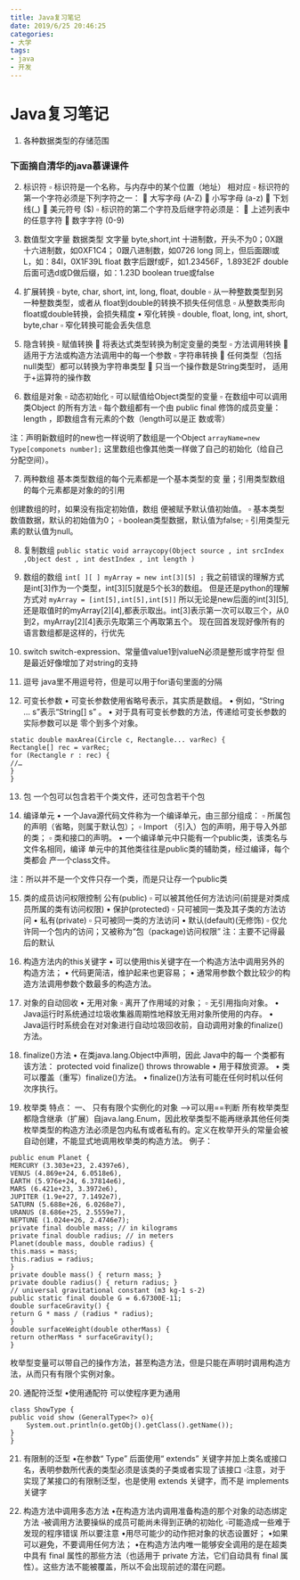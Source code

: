 ```yaml
---
title: Java复习笔记
date: 2019/6/25 20:46:25
categories:
- 大学
tags:
- java
- 开发
---
```



# Java复习笔记

1.	各种数据类型的存储范围
<!-- more -->

### 下面摘自清华的java慕课课件
2.	标识符
▫ 标识符是一个名称，与内存中的某个位置（地址）
相对应
▫ 标识符的第一个字符必须是下列字符之一：
 大写字母 (A-Z)
 小写字母 (a-z)
 下划线(_)
 美元符号 ($)
▫ 标识符的第二个字符及后继字符必须是：
 上述列表中的任意字符
 数字字符 (0-9)

3.	数值型文字量
数据类型 文字量
byte,short,int 十进制数，开头不为0；0X跟十六进制数，如0XF1C4；
0跟八进制数，如0726
long 同上，但后面跟l或L，如：84l，0X1F39L
float 数字后跟f或F，如1.23456F，1.893E2F
double 后面可选d或D做后缀，如：1.23D
boolean true或false

4. 扩展转换
▫ byte, char, short, int, long, float, double
▫ 从一种整数类型到另一种整数类型，或者从
float到double的转换不损失任何信息
▫ 从整数类形向float或double转换，会损失精度
• 窄化转换
▫ double, float, long, int, short, byte,char
▫ 窄化转换可能会丢失信息

5. 隐含转换
▫ 赋值转换
 将表达式类型转换为制定变量的类型
▫ 方法调用转换
 适用于方法或构造方法调用中的每一个参数
▫ 字符串转换
 任何类型（包括null类型）都可以转换为字符串类型
 只当一个操作数是String类型时，
适用于+运算符的操作数

6. 数组是对象
▫ 动态初始化
▫ 可以赋值给Object类型的变量
▫ 在数组中可以调用类Object 的所有方法
▫ 每个数组都有一个由 public final 修饰的成员变量：
length ，即数组含有元素的个数（length可以是正
数或零）

注：声明新数组时的new也一样说明了数组是一个Object
```arrayName=new Type[componets number];```
这里数组也像其他类一样做了自己的初始化（给自己分配空间）。

7. 两种数组
基本类型数组的每个元素都是一个基本类型的变
量；引用类型数组的每个元素都是对象的的引用

创建数组的时，如果没有指定初始值，数组
便被赋予默认值初始值。
▫ 基本类型数值数据，默认的初始值为0；
▫ boolean类型数据，默认值为false;
▫ 引用类型元素的默认值为null。

8. 复制数组
```public static void arraycopy(Object source , int srcIndex ,Object dest , int destIndex , int length ) ```

9. 数组的数组
```int[ ][ ] myArray = new int[3][5] ;```
我之前错误的理解方式是int[3]作为一个类型，int[3][5]就是5个长3的数组。
但是还是python的理解方式对
```myArray = [int[5],int[5],int[5]]```
所以无论是new后面的int[3][5],还是取值时的myArray[2][4],都表示取出。int[3]表示第一次可以取三个，从0到2，myArray[2][4]表示先取第三个再取第五个。
现在回首发现好像所有的语言数组都是这样的，行优先

10. switch
switch-expression、常量值value1到valueN必须是整形或字符型
但是最近好像增加了对string的支持

11. 逗号
java里不用逗号符，但是可以用于for语句里面的分隔

12. 可变长参数
• 可变长参数使用省略号表示，其实质是数组。
• 例如，“String … s”表示“String[] s” 。
• 对于具有可变长参数的方法，传递给可变长参数的实际参数可以是
零个到多个对象。
```
static double maxArea(Circle c, Rectangle... varRec) {
Rectangle[] rec = varRec;
for (Rectangle r : rec) {
//…
}
}
```

13. 包
一个包可以包含若干个类文件，还可包含若干个包

14. 编译单元
• 一个Java源代码文件称为一个编译单元，由三部分组成：
▫ 所属包的声明（省略，则属于默认包）；
▫ Import （引入）包的声明，用于导入外部的类；
▫ 类和接口的声明。
• 一个编译单元中只能有一个public类，该类名与文件名相同，编译
单元中的其他类往往是public类的辅助类，经过编译，每个类都会
产一个class文件。

注：所以并不是一个文件只存一个类，而是只让存一个public类

15. 类的成员访问权限控制
公有(public)
▫ 可以被其他任何方法访问(前提是对类成员所属的类有访问权限)
• 保护(protected)
▫ 只可被同一类及其子类的方法访问
• 私有(private)
▫ 只可被同一类的方法访问
• 默认(default)(无修饰)
▫ 仅允许同一个包内的访问；又被称为“包（package)访问权限”
注：主要不记得最后的默认

16. 构造方法内的this关键字
• 可以使用this关键字在一个构造方法中调用另外的构造方法；
• 代码更简洁，维护起来也更容易；
• 通常用参数个数比较少的构造方法调用参数个数最多的构造方法。

17. 对象的自动回收
• 无用对象
▫ 离开了作用域的对象；
▫ 无引用指向对象。
• Java运行时系统通过垃圾收集器周期性地释放无用对象所使用的内存。
• Java运行时系统会在对对象进行自动垃圾回收前，自动调用对象的finalize()方法。

18. finalize()方法
• 在类java.lang.Object中声明，因此 Java中的每一
个类都有该方法：
protected void finalize() throws throwable
• 用于释放资源。
• 类可以覆盖（重写）finalize()方法。
• finalize()方法有可能在任何时机以任何次序执行。

19. 枚举类
特点：
一、 只有有限个实例化的对象
-->可以用==判断
  所有枚举类型都隐含继承（扩展）自java.lang.Enum，因此枚举类型不能再继承其他任何类
  枚举类型的构造方法必须是包内私有或者私有的。定义在枚举开头的常量会被自动创建，不能显式地调用枚举类的构造方法。
例子：
```
public enum Planet {
MERCURY (3.303e+23, 2.4397e6),
VENUS (4.869e+24, 6.0518e6),
EARTH (5.976e+24, 6.37814e6),
MARS (6.421e+23, 3.3972e6),
JUPITER (1.9e+27, 7.1492e7),
SATURN (5.688e+26, 6.0268e7),
URANUS (8.686e+25, 2.5559e7),
NEPTUNE (1.024e+26, 2.4746e7);
private final double mass; // in kilograms
private final double radius; // in meters
Planet(double mass, double radius) {
this.mass = mass;
this.radius = radius;
}
private double mass() { return mass; }
private double radius() { return radius; }
// universal gravitational constant (m3 kg-1 s-2)
public static final double G = 6.67300E-11;
double surfaceGravity() {
return G * mass / (radius * radius);
}
double surfaceWeight(double otherMass) {
return otherMass * surfaceGravity();
}
```
枚举型变量可以带自己的操作方法，甚至构造方法，但是只能在声明时调用构造方法，从而只有有限个实例对象。

20. 通配符泛型
•使用通配符 可以使程序更为通用
```
class ShowType {
public void show (GeneralType<?> o){
    System.out.println(o.getObj().getClass().getName());
}
}
```

21. 有限制的泛型
•在参数“ Type” 后面使用“ extends” 关键字并加上类名或接口名，表明参数所代表的类型必须是该类的子类或者实现了该接口
▫注意，对于实现了某接口的有限制泛型，也是使用 extends 关键字，而不是 implements 关键字

22. 构造方法中调用多态方法
•在构造方法内调用准备构造的那个对象的动态绑定方法
▫被调用方法要操纵的成员可能尚未得到正确的初始化
▫可能造成一些难于发现的程序错误
所以要注意
•用尽可能少的动作把对象的状态设置好；
•如果可以避免，不要调用任何方法；
•在构造方法内唯一能够安全调用的是在超类中具有 final 属性的那些方法（也适用于 private 方法，它们自动具有 final 属性）。这些方法不能被覆盖，所以不会出现前述的潜在问题。
























